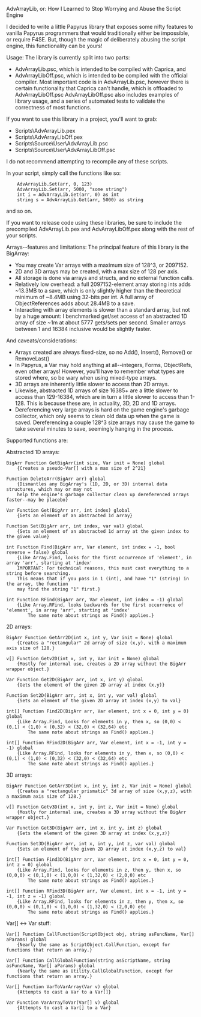 AdvArrayLib, or: How I Learned to Stop Worrying and Abuse the Script Engine

I decided to write a little Papyrus library that exposes some nifty features to vanilla Papyrus programmers that would traditionally either be impossible, or require F4SE. But, though the magic of deliberately abusing the script engine, this functionality can be yours!

Usage:
The library is currently split into two parts:
- AdvArrayLib.psc, which is intended to be compiled with Caprica, and
- AdvArrayLibOff.psc, which is intended to be compiled with the official compiler.
Most important code is in AdvArrayLib.psc, however there is certain functionality that Caprica can't handle, which is offloaded to AdvArrayLibOff.psc
AdvArrayLibOff.psc also includes examples of library usage, and a series of automated tests to validate the correctness of most functions.

If you want to use this library in a project, you'll want to grab:
- Scripts\AdvArrayLib.pex
- Scripts\AdvArrayLibOff.pex
- Scripts\Source\User\AdvArrayLib.psc
- Scripts\Source\User\AdvArrayLibOff.psc

I do not recommend attempting to recompile any of these scripts.
	
In your script, simply call the functions like so:
```	BigArr arr = AdvArrayLib.GetBigArr(8192, None)
	AdvArrayLib.Set(arr, 0, 123)
	AdvArrayLib.Set(arr, 5000, "some string")
	int i = AdvArrayLib.Get(arr, 0) as int
	string s = AdvArrayLib.Get(arr, 5000) as string
```
and so on.
	
If you want to release code using these libraries, be sure to include the precompiled AdvArrayLib.pex and AdvArrayLibOff.pex along with the rest of your scripts.
	
	
Arrays--features and limitations:
The principal feature of this library is the BigArray:
- You may create Var arrays with a maximum size of 128^3, or 2097152.
- 2D and 3D arrays may be created, with a max size of 128 per axis.
- All storage is done via arrays and structs, and no external function calls.
- Relatively low overhead: a full 2097152-element array storing ints adds ~13.3MB to a save, which is only slightly higher than the theoretical minimum of ~8.4MB using 32-bits per int. A full array of ObjectReferences adds about 28.4MB to a save.
- Interacting with array elements is slower than a standard array, but not by a huge amount: I benchmarked get/set access of an abstracted 1D array of size ~1m at about 5777 gets/sets per second. Smaller arrays between 1 and 16384 inclusive would be slightly faster.


And caveats/considerations:
- Arrays created are always fixed-size, so no Add(), Insert(), Remove() or RemoveLast()
- In Papyrus, a Var may hold anything at all--integers, Forms, ObjectRefs, even other arrays! However, you'll have to remember what types are stored where, so be wary when using mixed-type arrays.
- 3D arrays are inherently little slower to access than 2D arrays.
- Likewise, abstracted 1D arrays of size 16385+ are a little slower to access than 129-16384, which are in turn a little slower to access than 1-128. This is because these are, in actuality, 3D, 2D and 1D arrays.
- Dereferencing very large arrays is hard on the game engine's garbage collector, which only seems to clean old data up when the game is saved. Dereferencing a couple 128^3 size arrays may cause the game to take several minutes to save, seemingly hanging in the process.


Supported functions are:

Abstracted 1D arrays:
```
BigArr Function GetBigArr(int size, Var init = None) global
	{Creates a pseudo-Var[] with a max size of 2^21}

Function DeleteArr(BigArr arr) global
	{Dismantles any BigArray's (1D, 2D, or 3D) internal data structures, which may or may not
	help the engine's garbage collector clean up dereferenced arrays faster--may be placebo}

Var Function Get(BigArr arr, int index) global
	{Gets an element of an abstracted 1d array}

Function Set(BigArr arr, int index, var val) global
	{Sets an element of an abstracted 1d array at the given index to the given value}

int Function Find(BigArr arr, Var element, int index = -1, bool reverse = false) global
	{Like Array.Find, looks for the first occurrence of 'element', in array 'arr', starting at 'index'
	IMPORTANT: For technical reasons, this must cast everything to a string before searching.
	This means that if you pass in 1 (int), and have "1" (string) in the array, the function
	may find the string "1" first.}

int Function RFind(BigArr arr, Var element, int index = -1) global
	{Like Array.RFind, looks backwards for the first occurrence of 'element', in array 'arr', starting at 'index'
		The same note about strings as Find() applies.}
```
2D arrays:
```
BigArr Function GetArr2D(int x, int y, Var init = None) global
	{Creates a "rectangular" 2d array of size (x,y), with a maximum axis size of 128.}

v[] Function Getv2D(int x, int y, Var init = None) global
	{Mostly for internal use, creates a 2D array without the BigArr wrapper object.}

Var Function Get2D(BigArr arr, int x, int y) global
	{Gets the element of the given 2D array at index (x,y)}

Function Set2D(BigArr arr, int x, int y, var val) global
	{Sets an element of the given 2D array at index (x,y) to val}

int[] Function Find2D(BigArr arr, Var element, int x = 0, int y = 0) global
	{Like Array.Find, Looks for elements in y, then x, so (0,0) < (0,1) < (1,0) < (0,32) < (32,0) < (32,64) etc
		The same note about strings as Find() applies.}

int[] Function RFind2D(BigArr arr, Var element, int x = -1, int y = -1) global
	{Like Array.RFind, looks for elements in y, then x, so (0,0) < (0,1) < (1,0) < (0,32) < (32,0) < (32,64) etc
		The same note about strings as Find() applies.}
```
3D arrays:
```
BigArr Function GetArr3D(int x, int y, int z, Var init = None) global
	{Creates a "rectangular prismatic" 3d array of size (x,y,z), with a maximum axis size of 128.}

v[] Function Getv3D(int x, int y, int z, Var init = None) global
	{Mostly for internal use, creates a 3D array without the BigArr wrapper object.}

Var Function Get3D(BigArr arr, int x, int y, int z) global
	{Gets the element of the given 3D array at index (x,y,z)}

Function Set3D(BigArr arr, int x, int y, int z, var val) global
	{Sets an element of the given 2D array at index (x,y,z) to val}

int[] Function Find3D(BigArr arr, Var element, int x = 0, int y = 0, int z = 0) global
	{Like Array.Find, looks for elements in z, then y, then x, so (0,0,0) < (0,1,0) < (1,0,0) < (1,32,0) < (2,0,0) etc
		The same note about strings as Find() applies.}

int[] Function RFind3D(BigArr arr, Var element, int x = -1, int y = -1, int z = -1) global
	{Like Array.RFind, looks for elements in z, then y, then x, so (0,0,0) < (0,1,0) < (1,0,0) < (1,32,0) < (2,0,0) etc
		The same note about strings as Find() applies.}
```
Var[] <-> Var stuff:
```
Var[] Function CallFunction(ScriptObject obj, string asFuncName, Var[] aParams) global
	{Nearly the same as ScriptObject.CallFunction, except for functions that return an array.}

Var[] Function CallGlobalFunction(string asScriptName, string asFuncName, Var[] aParams) global
	{Nearly the same as Utility.CallGlobalFunction, except for functions that return an array.}

Var[] Function VarToVarArray(Var v) global
	{Attempts to cast a Var to a Var[]}

Var Function VarArrayToVar(Var[] v) global
	{Attempts to cast a Var[] to a Var}
```
